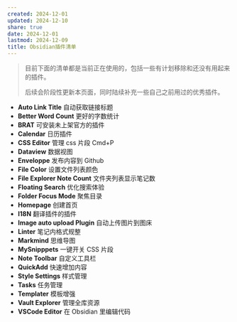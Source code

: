 ```yaml
---
created: 2024-12-01
updated: 2024-12-10
share: true
date: 2024-12-01
lastmod: 2024-12-09
title: Obsidian插件清单
---
```


> 目前下面的清单都是当前正在使用的，包括一些有计划移除和还没有用起来的插件。
> 
> 后续会阶段性更新本页面，同时陆续补充一些自己之前用过的优秀插件。

- **Auto Link Title** 自动获取链接标题
- **Better Word Count** 更好的字数统计
- **BRAT** 可安装未上架官方的插件
- **Calendar** 日历插件
- **CSS Editor** 管理 css 片段 Cmd+P
- **Dataview** 数据视图
- **Enveloppe** 发布内容到 Github
- **File Color** 设置文件列表颜色
- **File Explorer Note Count** 文件夹列表显示笔记数
- **Floating Search** 优化搜索体验
- **Folder Focus Mode** 聚焦目录
-  **Homepage** 创建首页
- **I18N** 翻译插件的插件
-  **Image auto upload Plugin** 自动上传图片到图床
- **Linter** 笔记内格式规整
- **Markmind** 思维导图
- **MySnipppets** 一键开关 CSS 片段
- **Note Toolbar** 自定义工具栏
- **QuickAdd** 快速增加内容
- **Style Settings** 样式管理
- **Tasks** 任务管理
- **Templater** 模板增强
- **Vault Explorer** 管理全库资源
- **VSCode Editor** 在 Obsidian 里编辑代码